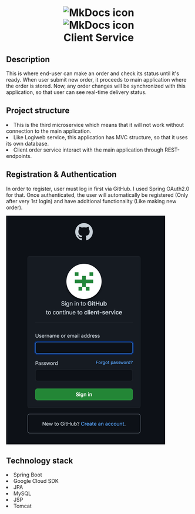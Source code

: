 <h1 align="center">
<br><img src="https://dwglogo.com/wp-content/uploads/2017/12/Spring_Framework_logo_01.png" alt="MkDocs icon" width="170">
<br><img src="https://res.cloudinary.com/practicaldev/image/fetch/s--DsJ-6-vJ--/c_limit%2Cf_auto%2Cfl_progressive%2Cq_auto%2Cw_880/https://1.bp.blogspot.com/-3jpI3JUMG50/XxfUjQ622HI/AAAAAAAAwKE/Gu3vitwlnPgFW7c31dhW3cQek1j8qu69wCLcBGAsYHQ/d/java_foundation_oauth2_logo.PNG" alt="MkDocs icon" width="170">
<br>Client Service
</h1>

## Description
This is where end-user can make an order and check its status until it's ready.
When user submit new order, it proceeds to main application where the order is stored.
Now, any order changes will be synchronized with this application, 
so that user can see real-time delivery status.
<!-- https://shields.io/ -->

## Project structure
<dl>
<li>This is the third microservice which means that it will not work without connection to the main application.</li>
<li>Like Logiweb service, this application has MVC structure, so that it uses its own database.</li>
<li>Client order service interact with the main application through REST-endpoints.</li>
</dl>

## Registration & Authentication
In order to register, user must log in first via GitHub. I used Spring OAuth2.0 for that.
Once authenticated, the user will automatically be registered (Only after very 1st login)
and have additional functionality (Like making new order).

![img_1.png](img_1.png)


## Technology stack
<dl>
<li>Spring Boot</li>
<li>Google Cloud SDK</li>
<li>JPA</li>
<li>MySQL</li>
<li>JSP</li>
<li>Tomcat</li>
</dl>

